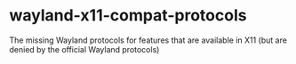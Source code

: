 # wayland-x11-compat-protocols
The missing Wayland protocols for features that are available in X11 (but are denied by the official Wayland protocols)
